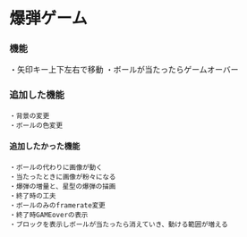 # 爆弾ゲーム
### 機能
・矢印キー上下左右で移動
・ボールが当たったらゲームオーバー
### 追加した機能
    ・背景の変更
    ・ボールの色変更

#### 追加したかった機能
    ・ボールの代わりに画像が動く
    ・当たったときに画像が粉々になる
    ・爆弾の増量と、星型の爆弾の描画
    ・終了時の工夫
    ・ボールのみのframerate変更
    ・終了時GAMEoverの表示
    ・ブロックを表示しボールが当たったら消えていき、動ける範囲が増える





